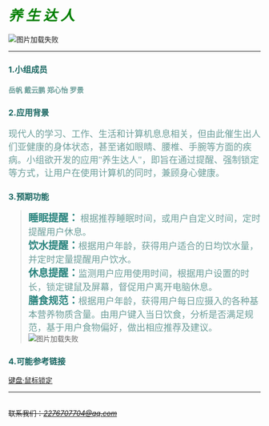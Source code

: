 # *<label style="color:green">养 生 达 人</label>*
![图片加载失败](https://image.baidu.com/search/detail?ct=503316480&z=0&ipn=d&word=%E5%85%BB%E7%94%9F&step_word=&hs=0&pn=18&spn=0&di=216040&pi=0&rn=1&tn=baiduimagedetail&is=0%2C0&istype=0&ie=utf-8&oe=utf-8&in=&cl=2&lm=-1&st=undefined&cs=2352021655%2C1565706903&os=1487121388%2C3913748559&simid=3426397118%2C257380468&adpicid=0&lpn=0&ln=1825&fr=&fmq=1597201407127_R&fm=&ic=undefined&s=undefined&hd=undefined&latest=undefined&copyright=undefined&se=&sme=&tab=0&width=undefined&height=undefined&face=undefined&ist=&jit=&cg=&bdtype=0&oriquery=&objurl=http%3A%2F%2Fwww.cpk01.com%2FtucpkJDEwLmFsaWNkbi5jb20vaTMvNDEyNDg3ODkxL08xQ04wMTI4QTdvSmhtSWtPSENIY18hITQxMjQ4Nzg5MSQ5.jpg&fromurl=ippr_z2C%24qAzdH3FAzdH3Fooo_z%26e3Bvrha8_z%26e3Bv54AzdH3Frvrh8d99cbaacAzdH3Fcn8c9m0lm8c9AzdH3F&gsm=13&rpstart=0&rpnum=0&islist=&querylist=&force=undefined "养生")
___
### <label style="color:#1A6762">1.小组成员</label>
#### <label style="font-family:楷体;color:#6C9E9A">岳帆   戴云鹏   郑心怡   罗景</label>
### <label style="color:#1A6762">2.应用背景
<label style="font-size:18px;font-family:宋体;color:#6C9E9A">现代人的学习、工作、生活和计算机息息相关，但由此催生出人们亚健康的身体状态，甚至诸如眼睛、腰椎、手腕等方面的疾病。小组欲开发的应用"养生达人"，即旨在通过提醒、强制锁定等方式，让用户在使用计算机的同时，兼顾身心健康。</label>

### <label style="color:#1A6762">3.预期功能
> **<label style="font-family:宋体;font-size:20px;color:#28837D">睡眠提醒：</label>** <label style="font-size:18px;font-family:宋体;color:#6C9E9A">根据推荐睡眠时间，或用户自定义时间，定时提醒用户休息。</label></br>
**<label style="font-family:宋体;font-size:20px;color:#28837D">饮水提醒：</label>**<label style="font-size:18px;font-family:宋体;color:#6C9E9A">根据用户年龄，获得用户适合的日均饮水量，并定时定量提醒用户饮水。</label></br>
**<label style="font-family:宋体;font-size:20px;color:#28837D">休息提醒：</label>**<label style="font-size:18px;font-family:宋体;color:#6C9E9A">监测用户应用使用时间，根据用户设置的时长，锁定键鼠及屏幕，督促用户离开电脑休息。</label></br>
**<label style="font-family:宋体;font-size:20px;color:#28837D">膳食规范：</label>**<label style="font-size:18px;font-family:宋体;color:#6C9E9A">根据用户年龄，获得用户每日应摄入的各种基本营养物质含量。由用户键入当日饮食，分析是否满足规范，基于用户食物偏好，做出相应推荐及建议。</label></br>
![图片加载失败](https://image.baidu.com/search/detail?ct=503316480&z=0&ipn=d&word=%E5%81%A5%E5%BA%B7%E9%A5%AE%E9%A3%9F&step_word=&hs=0&pn=18&spn=0&di=64680&pi=0&rn=1&tn=baiduimagedetail&is=0%2C0&istype=2&ie=utf-8&oe=utf-8&in=&cl=2&lm=-1&st=-1&cs=325087501%2C3905448614&os=421239841%2C2859991838&simid=4181193587%2C559782031&adpicid=0&lpn=0&ln=1130&fr=&fmq=1597204696061_R&fm=result&ic=&s=undefined&hd=&latest=&copyright=&se=&sme=&tab=0&width=&height=&face=undefined&ist=&jit=&cg=&bdtype=0&oriquery=&objurl=http%3A%2F%2Fnews.bioon.com%2Fwebeditor%2Fuploadfile%2F201707%2F20170718224609880.jpg&fromurl=ippr_z2C%24qAzdH3FAzdH3Fgjof_z%26e3Bkt55g_z%26e3Bv54AzdH3Fw6ptvsjAzdH3Fm0aml88_z%26e3Bip4s&gsm=13&rpstart=0&rpnum=0&islist=&querylist=&force=undefined "均衡膳食")
### <label style="color:#1A6762">4.可能参考链接
[键盘·鼠标锁定](https://zhuanlan.zhihu.com/p/64251172)
***
~~</br>联系我们：*2276707704@qq.com*~~
